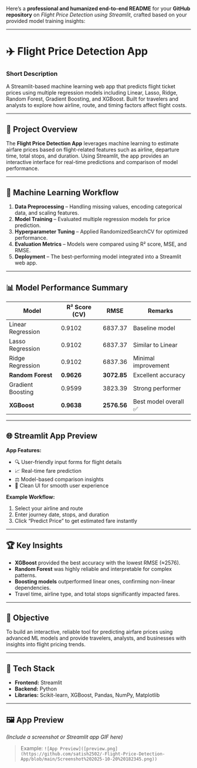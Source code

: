 Here’s a **professional and humanized end-to-end README** for your **GitHub repository** on *Flight Price Detection using Streamlit*, crafted based on your provided model training insights:

---

# ✈️ Flight Price Detection App

### **Short Description**

A Streamlit-based machine learning web app that predicts flight ticket prices using multiple regression models including Linear, Lasso, Ridge, Random Forest, Gradient Boosting, and XGBoost. Built for travelers and analysts to explore how airline, route, and timing factors affect flight costs.

---

## 🚀 Project Overview

The **Flight Price Detection App** leverages machine learning to estimate airfare prices based on flight-related features such as airline, departure time, total stops, and duration. Using Streamlit, the app provides an interactive interface for real-time predictions and comparison of model performance.

---

## 🧠 Machine Learning Workflow

1. **Data Preprocessing** – Handling missing values, encoding categorical data, and scaling features.
2. **Model Training** – Evaluated multiple regression models for price prediction.
3. **Hyperparameter Tuning** – Applied RandomizedSearchCV for optimized performance.
4. **Evaluation Metrics** – Models were compared using R² score, MSE, and RMSE.
5. **Deployment** – The best-performing model integrated into a Streamlit web app.

---

## 📊 Model Performance Summary

| Model             | R² Score (CV) | RMSE        | Remarks              |
| ----------------- | ------------- | ----------- | -------------------- |
| Linear Regression | 0.9102        | 6837.37     | Baseline model       |
| Lasso Regression  | 0.9102        | 6837.37     | Similar to Linear    |
| Ridge Regression  | 0.9102        | 6837.36     | Minimal improvement  |
| **Random Forest** | **0.9626**    | **3072.85** | Excellent accuracy   |
| Gradient Boosting | 0.9599        | 3823.39     | Strong performer     |
| **XGBoost**       | **0.9638**    | **2576.56** | Best model overall ✅ |

---

## 🌐 Streamlit App Preview

**App Features:**

* 🔍 User-friendly input forms for flight details
* 📈 Real-time fare prediction
* ⚖️ Model-based comparison insights
* 🎨 Clean UI for smooth user experience

**Example Workflow:**

1. Select your airline and route
2. Enter journey date, stops, and duration
3. Click “Predict Price” to get estimated fare instantly

---

## 🏆 Key Insights

* **XGBoost** provided the best accuracy with the lowest RMSE (≈2576).
* **Random Forest** was highly reliable and interpretable for complex patterns.
* **Boosting models** outperformed linear ones, confirming non-linear dependencies.
* Travel time, airline type, and total stops significantly impacted fares.

---

## 🎯 Objective

To build an interactive, reliable tool for predicting airfare prices using advanced ML models and provide travelers, analysts, and businesses with insights into flight pricing trends.

---

## 🧩 Tech Stack

* **Frontend:** Streamlit
* **Backend:** Python
* **Libraries:** Scikit-learn, XGBoost, Pandas, NumPy, Matplotlib

---

## 🖼️ App Preview

*(Include a screenshot or Streamlit app GIF here)*

> Example: `![App Preview]([preview.png](https://github.com/satish2502/-Flight-Price-Detection-App/blob/main/Screenshot%202025-10-20%20182345.png))`

